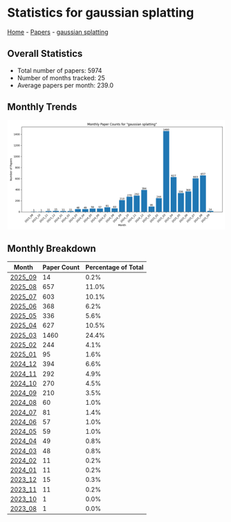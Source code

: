 # Statistics for gaussian splatting

[Home](https://arxcompass.github.io) - [Papers](https://arxcompass.github.io/papers) - [gaussian splatting](https://arxcompass.github.io/papers/gaussian_splatting)

## Overall Statistics

- Total number of papers: 5974
- Number of months tracked: 25
- Average papers per month: 239.0

## Monthly Trends

![Monthly Paper Counts](monthly_stats.png)

## Monthly Breakdown

| Month | Paper Count | Percentage of Total |
| --- | --- | --- |
| [2025_09](./2025_09/papers_1.md) | 14 | 0.2% |
| [2025_08](./2025_08/papers_1.md) | 657 | 11.0% |
| [2025_07](./2025_07/papers_1.md) | 603 | 10.1% |
| [2025_06](./2025_06/papers_1.md) | 368 | 6.2% |
| [2025_05](./2025_05/papers_1.md) | 336 | 5.6% |
| [2025_04](./2025_04/papers_1.md) | 627 | 10.5% |
| [2025_03](./2025_03/papers_1.md) | 1460 | 24.4% |
| [2025_02](./2025_02/papers_1.md) | 244 | 4.1% |
| [2025_01](./2025_01/papers_1.md) | 95 | 1.6% |
| [2024_12](./2024_12/papers_1.md) | 394 | 6.6% |
| [2024_11](./2024_11/papers_1.md) | 292 | 4.9% |
| [2024_10](./2024_10/papers_1.md) | 270 | 4.5% |
| [2024_09](./2024_09/papers_1.md) | 210 | 3.5% |
| [2024_08](./2024_08/papers_1.md) | 60 | 1.0% |
| [2024_07](./2024_07/papers_1.md) | 81 | 1.4% |
| [2024_06](./2024_06/papers_1.md) | 57 | 1.0% |
| [2024_05](./2024_05/papers_1.md) | 59 | 1.0% |
| [2024_04](./2024_04/papers_1.md) | 49 | 0.8% |
| [2024_03](./2024_03/papers_1.md) | 48 | 0.8% |
| [2024_02](./2024_02/papers_1.md) | 11 | 0.2% |
| [2024_01](./2024_01/papers_1.md) | 11 | 0.2% |
| [2023_12](./2023_12/papers_1.md) | 15 | 0.3% |
| [2023_11](./2023_11/papers_1.md) | 11 | 0.2% |
| [2023_10](./2023_10/papers_1.md) | 1 | 0.0% |
| [2023_08](./2023_08/papers_1.md) | 1 | 0.0% |

